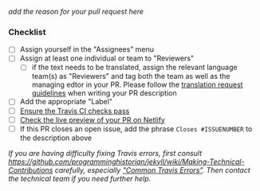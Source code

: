 *add the reason for your pull request here*

### Checklist

- [ ] Assign yourself in the "Assignees" menu
- [ ] Assign at least one individual or team to "Reviewers"
  - [ ] if the text needs to be translated, assign the relevant language team(s) as "Reviewers" and tag both the team as well as the managing edtor in your PR. Please follow the [translation request guidelines](https://github.com/programminghistorian/jekyll/wiki/Requesting-Translation-Guidelines) when writing your PR description
- [ ] Add the appropriate "Label"
- [ ] [Ensure the Travis CI checks pass](https://github.com/programminghistorian/jekyll/wiki/Making-Technical-Contributions#4-check-your-pr-status)
- [ ] [Check the live preview of your PR on Netlify](https://github.com/programminghistorian/jekyll/wiki/Making-Technical-Contributions#5-preview-how-your-pr-looks-when-built-into-html)
- [ ] If this PR closes an open issue, add the phrase `Closes #ISSUENUMBER` to the description above

*If you are having difficulty fixing Travis errors, first consult <https://github.com/programminghistorian/jekyll/wiki/Making-Technical-Contributions> carefully, especially ["Common Travis Errors"](https://github.com/programminghistorian/jekyll/wiki/Making-Technical-Contributions#common-travis-errors). Then contact the technical team if you need further help.*
